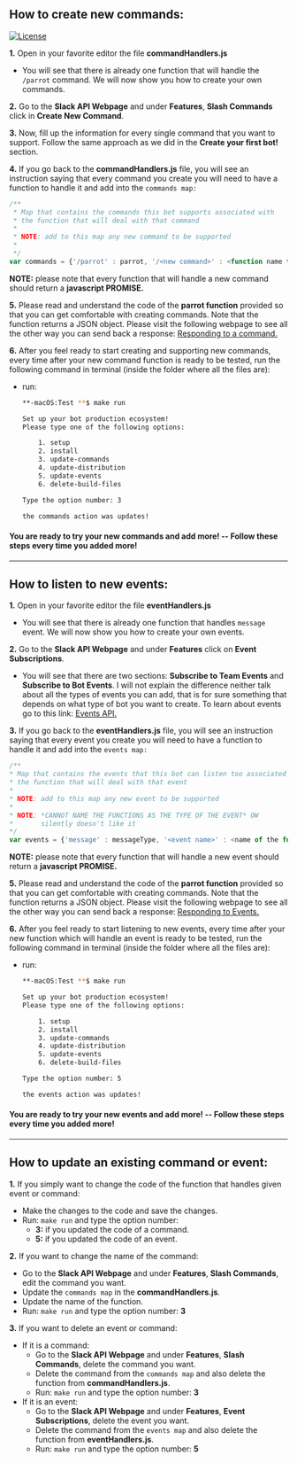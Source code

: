 ## How to create new commands:

[![License](https://img.shields.io/badge/license-Apache--2.0-blue.svg)](http://www.apache.org/licenses/LICENSE-2.0)

**1.** Open in your favorite editor the file **commandHandlers.js**

  * You will see that there is already one function that will handle the `/parrot` command. We will now show you how to create your own commands.

**2.** Go to the **Slack API Webpage** and under **Features**, **Slash Commands** click in **Create New Command**.

**3.** Now, fill up the information for every single command that you want to support. Follow the same approach as we did in the **Create your first bot!** section.

**4.** If you go back to the **commandHandlers.js** file, you will see an instruction saying that every command you create you will need to have a function to handle it and add into the `commands map:`

```js
/**
 * Map that contains the commands this bot supports associated with
 * the function that will deal with that command
 *
 * NOTE: add to this map any new command to be supported
 *
 */
var commands = {'/parrot' : parrot, '/<new command>' : <function name to handle that command>};
```

**NOTE:** please note that every function that will handle a new command should return a **javascript PROMISE.**

**5.** Please read and understand the code of the **parrot function** provided so that you can get comfortable with creating commands. Note that the function returns a JSON object. Please visit the following webpage to see all the other
way you can send back a response: [Responding to a command.](https://api.slack.com/slash-commands#responding_to_a_command)

**6.** After you feel ready to start creating and supporting new commands, every time after your new command function is ready to be tested, run the following command in terminal (inside the folder where all the files are):

 * run:

   ```bash
   **-macOS:Test **$ make run

   Set up your bot production ecosystem!
   Please type one of the following options:

       1. setup
       2. install
       3. update-commands
       4. update-distribution
       5. update-events
       6. delete-build-files

   Type the option number: 3

   the commands action was updates!
   ```

#### You are ready to try your new commands and add more! -- Follow these steps every time you added more!

---
## How to listen to new events:

**1.** Open in your favorite editor the file **eventHandlers.js**

  * You will see that there is already one function that handles `message` event. We will now show you how to create your own events.

**2.** Go to the **Slack API Webpage** and under **Features** click on **Event Subscriptions**.

  * You will see that there are two sections: **Subscribe to Team Events** and **Subscribe to Bot Events**. I will not explain the difference neither talk about all the types of events you can add, that is for sure something that depends on what type of bot you want to create. To learn about events go to this link: [Events API.](https://api.slack.com/events-api)

**3.** If you go back to the **eventHandlers.js** file, you will see an instruction saying that every event you create you will need to have a function to handle it and add into the `events map:`

 ```js
/**
 * Map that contains the events that this bot can listen too associated with
 * the function that will deal with that event
 *
 * NOTE: add to this map any new event to be supported
 *
 * NOTE: *CANNOT NAME THE FUNCTIONS AS THE TYPE OF THE EVENT* OW
 *       silently doesn't like it
 */
var events = {'message' : messageType, '<event name>' : <name of the function that will handle that event>};
 ```

 **NOTE:** please note that every function that will handle a new event should return a **javascript PROMISE.**

**5.** Please read and understand the code of the **parrot function** provided so that you can get comfortable with creating commands. Note that the function returns a JSON object. Please visit the following webpage to see all the other
way you can send back a response: [Responding to Events.](https://api.slack.com/events-api#receiving_events)

 **6.** After you feel ready to start listening to new events, every time after your new function which will handle an event is ready to be tested, run the following command in terminal (inside the folder where all the files are):

 * run:

   ```bash
   **-macOS:Test **$ make run

   Set up your bot production ecosystem!
   Please type one of the following options:

       1. setup
       2. install
       3. update-commands
       4. update-distribution
       5. update-events
       6. delete-build-files

   Type the option number: 5

   the events action was updates!
   ```
#### You are ready to try your new events and add more! -- Follow these steps every time you added more!

---
## How to update an existing command or event:

**1.** If you simply want to change the code of the function that handles given event or command:
  * Make the changes to the code and save the changes.
  * Run: `make run` and type the option number:
    * **3:** if you updated the code of a command.
    * **5:** if you updated the code of an event.

**2.** If you want to change the name of the command:
  * Go to the **Slack API Webpage** and under **Features**, **Slash Commands**, edit the command you want.
  * Update the `commands map` in the **commandHandlers.js**.
  * Update the name of the function.
  * Run: `make run` and type the option number: **3**

**3.** If you want to delete an event or command:
  * If it is a command:
    * Go to the **Slack API Webpage** and under **Features**, **Slash Commands**, delete the command you want.
    * Delete the command from the `commands map` and also delete the function from **commandHandlers.js**.
    * Run: `make run` and type the option number: **3**
  * If it is an event:
    * Go to the **Slack API Webpage** and under **Features**, **Event Subscriptions**, delete the event you want.
    * Delete the command from the `events map` and also delete the function from **eventHandlers.js**.
    * Run: `make run` and type the option number: **5**

